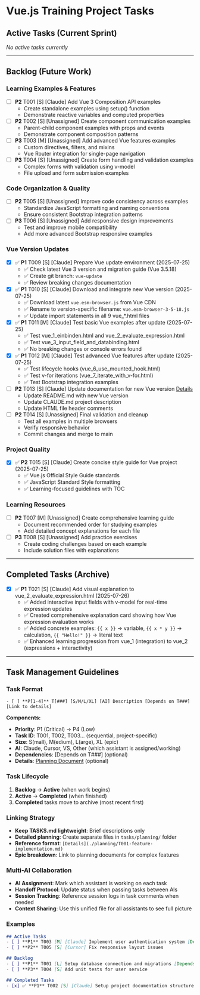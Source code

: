 # Vue.js Training Project Tasks

## Active Tasks (Current Sprint)

*No active tasks currently*

---

## Backlog (Future Work)

### Learning Examples & Features
- [ ] **P2** T001 [S] [Claude] Add Vue 3 Composition API examples
  - Create standalone examples using setup() function
  - Demonstrate reactive variables and computed properties
- [ ] **P2** T002 [S] [Unassigned] Create component communication examples  
  - Parent-child component examples with props and events
  - Demonstrate component composition patterns
- [ ] **P3** T003 [M] [Unassigned] Add advanced Vue features examples
  - Custom directives, filters, and mixins
  - Vue Router integration for single-page navigation
- [ ] **P3** T004 [S] [Unassigned] Create form handling and validation examples
  - Complex forms with validation using v-model
  - File upload and form submission examples

### Code Organization & Quality  
- [ ] **P2** T005 [S] [Unassigned] Improve code consistency across examples
  - Standardize JavaScript formatting and naming conventions
  - Ensure consistent Bootstrap integration patterns
- [ ] **P3** T006 [S] [Unassigned] Add responsive design improvements
  - Test and improve mobile compatibility
  - Add more advanced Bootstrap responsive examples

### Vue Version Updates
- [x] ✅ **P1** T009 [S] [Claude] Prepare Vue update environment (2025-07-25)
  - ✅ Check latest Vue 3 version and migration guide (Vue 3.5.18)
  - ✅ Create git branch: `vue-update`
  - ✅ Review breaking changes documentation
- [x] ✅ **P1** T010 [S] [Claude] Download and integrate new Vue version (2025-07-25)
  - ✅ Download latest `vue.esm-browser.js` from Vue CDN
  - ✅ Rename to version-specific filename: `vue.esm-browser-3-5-18.js`
  - ✅ Update import statements in all 9 vue_*.html files
- [x] ✅ **P1** T011 [M] [Claude] Test basic Vue examples after update (2025-07-25)
  - ✅ Test vue_1_einbinden.html and vue_2_evaluate_expression.html
  - ✅ Test vue_3_input_field_and_databinding.html
  - ✅ No breaking changes or console errors found
- [x] ✅ **P1** T012 [M] [Claude] Test advanced Vue features after update (2025-07-25)
  - ✅ Test lifecycle hooks (vue_6_use_mounted_hook.html)
  - ✅ Test v-for iterations (vue_7_iterate_with_v-for.html)
  - ✅ Test Bootstrap integration examples
- [ ] **P2** T013 [S] [Claude] Update documentation for new Vue version [Details](./session-state-vue-update.md)
  - Update README.md with new Vue version
  - Update CLAUDE.md project description
  - Update HTML file header comments
- [ ] **P2** T014 [S] [Unassigned] Final validation and cleanup
  - Test all examples in multiple browsers
  - Verify responsive behavior
  - Commit changes and merge to main

### Project Quality
- [x] ✅ **P2** T015 [S] [Claude] Create concise style guide for Vue project (2025-07-25)
  - ✅ Vue.js Official Style Guide standards
  - ✅ JavaScript Standard Style formatting
  - ✅ Learning-focused guidelines with TOC

### Learning Resources
- [ ] **P2** T007 [M] [Unassigned] Create comprehensive learning guide
  - Document recommended order for studying examples  
  - Add detailed concept explanations for each file
- [ ] **P3** T008 [S] [Unassigned] Add practice exercises
  - Create coding challenges based on each example
  - Include solution files with explanations

---

## Completed Tasks (Archive)

- [x] ✅ **P1** T021 [S] [Claude] Add visual explanation to vue_2_evaluate_expression.html (2025-07-26)
  - ✅ Added interactive input fields with v-model for real-time expression updates
  - ✅ Created comprehensive explanation card showing how Vue expression evaluation works
  - ✅ Added concrete examples: `{{ x }}` → variable, `{{ x * y }}` → calculation, `{{ "Hello!" }}` → literal text
  - ✅ Enhanced learning progression from vue_1 (integration) to vue_2 (expressions + interactivity)

---

## Task Management Guidelines

### Task Format
```
- [ ] **P[1-4]** T[###] [S/M/L/XL] [AI] Description [Depends on T###] [Link to details]
```

**Components:**
- **Priority**: P1 (Critical) → P4 (Low)
- **Task ID**: T001, T002, T003... (sequential, project-specific)
- **Size**: S(mall), M(edium), L(arge), XL (epic)
- **AI**: Claude, Cursor, VS, Other (which assistant is assigned/working)
- **Dependencies**: [Depends on T###] (optional)
- **Details**: [Planning Document](./planning/task-details-T###.md) (optional)

### Task Lifecycle
1. **Backlog** → **Active** (when work begins)
2. **Active** → **Completed** (when finished)
3. **Completed** tasks move to archive (most recent first)

### Linking Strategy
- **Keep TASKS.md lightweight**: Brief descriptions only
- **Detailed planning**: Create separate files in `tasks/planning/` folder
- **Reference format**: `[Details](./planning/T001-feature-implementation.md)`
- **Epic breakdown**: Link to planning documents for complex features

### Multi-AI Collaboration
- **AI Assignment**: Mark which assistant is working on each task
- **Handoff Protocol**: Update status when passing tasks between AIs
- **Session Tracking**: Reference session logs in task comments when needed
- **Context Sharing**: Use this unified file for all assistants to see full picture

### Examples
```markdown
## Active Tasks
- [ ] **P1** T003 [M] [Claude] Implement user authentication system [Details](./planning/T003-auth-system.md)
- [ ] **P2** T005 [S] [Cursor] Fix responsive layout issues

## Backlog  
- [ ] **P1** T001 [L] Setup database connection and migrations [Depends on T003]
- [ ] **P3** T004 [S] Add unit tests for user service

## Completed Tasks
- [x] ✅ **P1** T002 [S] [Claude] Setup project documentation structure (2025-01-22)
```

